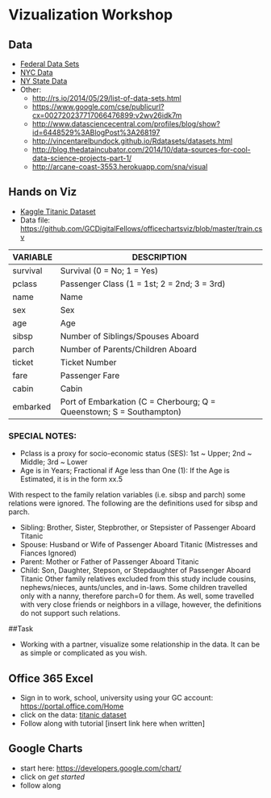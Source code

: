 Vizualization Workshop
=======================


Data
----
* [Federal Data Sets](http://www.data.gov/)
* [NYC Data](https://data.cityofnewyork.us/)
* [NY State Data](https://data.ny.gov/)
* Other:
	* http://rs.io/2014/05/29/list-of-data-sets.html
	* https://www.google.com/cse/publicurl?cx=002720237717066476899:v2wv26idk7m
	* http://www.datasciencecentral.com/profiles/blog/show?id=6448529%3ABlogPost%3A268197
	* http://vincentarelbundock.github.io/Rdatasets/datasets.html
	* http://blog.thedataincubator.com/2014/10/data-sources-for-cool-data-science-projects-part-1/
	* http://arcane-coast-3553.herokuapp.com/sna/visual

Hands on Viz
------------
* [Kaggle Titanic Dataset](https://www.kaggle.com/c/titanic/data)
* Data file: https://github.com/GCDigitalFellows/officechartsviz/blob/master/train.csv

|VARIABLE| DESCRIPTION|
|--------|---------------|
|survival | Survival (0 = No; 1 = Yes)|
|pclass  | Passenger Class (1 = 1st; 2 = 2nd; 3 = 3rd)|
|name    | Name |
|sex     | Sex |
|age     | Age |
|sibsp   | Number of Siblings/Spouses Aboard|
|parch   | Number of Parents/Children Aboard|
|ticket  | Ticket Number|
|fare    | Passenger Fare|
|cabin   | Cabin |
|embarked | Port of Embarkation (C = Cherbourg; Q = Queenstown; S = Southampton)|

### SPECIAL NOTES:
* Pclass is a proxy for socio-economic status (SES): 1st ~ Upper; 2nd ~ Middle; 3rd ~ Lower
* Age is in Years; Fractional if Age less than One (1): If the Age is Estimated, it is in the form xx.5

With respect to the family relation variables (i.e. sibsp and parch) some relations were ignored.  The following are the definitions used for sibsp and parch.
* Sibling:  Brother, Sister, Stepbrother, or Stepsister of Passenger Aboard Titanic
* Spouse:   Husband or Wife of Passenger Aboard Titanic (Mistresses and Fiances Ignored)
* Parent:   Mother or Father of Passenger Aboard Titanic
* Child:    Son, Daughter, Stepson, or Stepdaughter of Passenger Aboard Titanic
Other family relatives excluded from this study include cousins, nephews/nieces, aunts/uncles, and in-laws.  Some children travelled only with a nanny, therefore parch=0 for them.  As well, some travelled with very close friends or neighbors in a village, however, the definitions do not support such relations.

##Task
* Working with a partner, visualize some relationship in the data. It can be as simple or complicated as you wish. 

Office 365 Excel
----------------
* Sign in to work, school, university using your GC account: https://portal.office.com/Home
* click on the data: [titanic dataset](https://cuny547-my.sharepoint.com/personal/haizenman_gradcenter_cuny_edu/_layouts/15/guestaccess.aspx?guestaccesstoken=Ixda9qAlzsScW7LTl38ZxXFZepX011meDX1howSVDjI%3d&docid=2_18a19642e2fe34b94b0c3d59b350a0d6f)
* Follow along with tutorial [insert link here when written]

Google Charts
--------------
* start here: https://developers.google.com/chart/
* click on *get started*
* follow along

